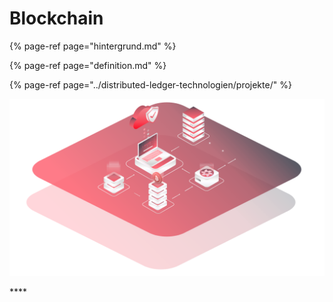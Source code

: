 # Blockchain

{% page-ref page="hintergrund.md" %}

{% page-ref page="definition.md" %}

{% page-ref page="../distributed-ledger-technologien/projekte/" %}



![](../../.gitbook/assets/blockchain.png)

\*\*\*\*

